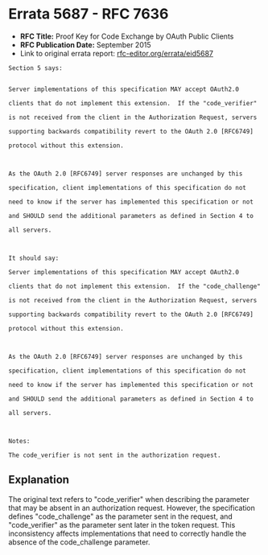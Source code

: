 # Errata 5687 - RFC 7636

- **RFC Title:** Proof Key for Code Exchange by OAuth Public Clients
- **RFC Publication Date:** September 2015
- Link to original errata report: [rfc-editor.org/errata/eid5687](https://www.rfc-editor.org/errata/eid5687)

```
Section 5 says:


Server implementations of this specification MAY accept OAuth2.0
clients that do not implement this extension.  If the "code_verifier"
is not received from the client in the Authorization Request, servers
supporting backwards compatibility revert to the OAuth 2.0 [RFC6749]
protocol without this extension.

As the OAuth 2.0 [RFC6749] server responses are unchanged by this
specification, client implementations of this specification do not
need to know if the server has implemented this specification or not
and SHOULD send the additional parameters as defined in Section 4 to
all servers.


It should say:

Server implementations of this specification MAY accept OAuth2.0
clients that do not implement this extension.  If the "code_challenge"
is not received from the client in the Authorization Request, servers
supporting backwards compatibility revert to the OAuth 2.0 [RFC6749]
protocol without this extension.

As the OAuth 2.0 [RFC6749] server responses are unchanged by this
specification, client implementations of this specification do not
need to know if the server has implemented this specification or not
and SHOULD send the additional parameters as defined in Section 4 to
all servers.


Notes:

The code_verifier is not sent in the authorization request.
```

## Explanation

The original text refers to "code_verifier" when describing the parameter that may be absent in an authorization request. However, the specification defines "code_challenge" as the parameter sent in the request, and "code_verifier" as the parameter sent later in the token request.  This inconsistency affects implementations that need to correctly handle the absence of the code_challenge parameter.

